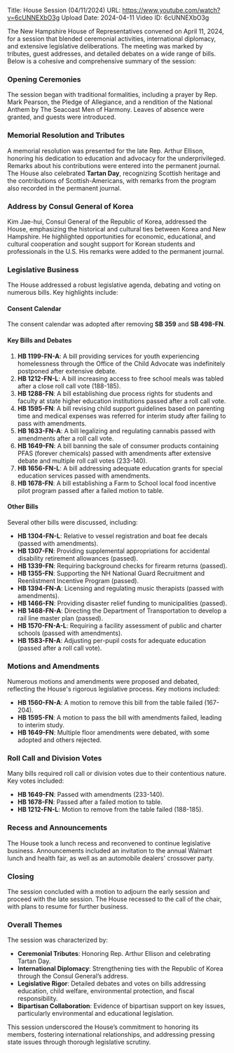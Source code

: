 Title: House Session (04/11/2024)
URL: https://www.youtube.com/watch?v=6cUNNEXbO3g
Upload Date: 2024-04-11
Video ID: 6cUNNEXbO3g

The New Hampshire House of Representatives convened on April 11, 2024, for a session that blended ceremonial activities, international diplomacy, and extensive legislative deliberations. The meeting was marked by tributes, guest addresses, and detailed debates on a wide range of bills. Below is a cohesive and comprehensive summary of the session:

### **Opening Ceremonies**
The session began with traditional formalities, including a prayer by Rep. Mark Pearson, the Pledge of Allegiance, and a rendition of the National Anthem by The Seacoast Men of Harmony. Leaves of absence were granted, and guests were introduced.

### **Memorial Resolution and Tributes**
A memorial resolution was presented for the late Rep. Arthur Ellison, honoring his dedication to education and advocacy for the underprivileged. Remarks about his contributions were entered into the permanent journal. The House also celebrated **Tartan Day**, recognizing Scottish heritage and the contributions of Scottish-Americans, with remarks from the program also recorded in the permanent journal.

### **Address by Consul General of Korea**
Kim Jae-hui, Consul General of the Republic of Korea, addressed the House, emphasizing the historical and cultural ties between Korea and New Hampshire. He highlighted opportunities for economic, educational, and cultural cooperation and sought support for Korean students and professionals in the U.S. His remarks were added to the permanent journal.

### **Legislative Business**
The House addressed a robust legislative agenda, debating and voting on numerous bills. Key highlights include:

#### **Consent Calendar**
The consent calendar was adopted after removing **SB 359** and **SB 498-FN**.

#### **Key Bills and Debates**
1. **HB 1199-FN-A**: A bill providing services for youth experiencing homelessness through the Office of the Child Advocate was indefinitely postponed after extensive debate.
2. **HB 1212-FN-L**: A bill increasing access to free school meals was tabled after a close roll call vote (188-185).
3. **HB 1288-FN**: A bill establishing due process rights for students and faculty at state higher education institutions passed after a roll call vote.
4. **HB 1595-FN**: A bill revising child support guidelines based on parenting time and medical expenses was referred for interim study after failing to pass with amendments.
5. **HB 1633-FN-A**: A bill legalizing and regulating cannabis passed with amendments after a roll call vote.
6. **HB 1649-FN**: A bill banning the sale of consumer products containing PFAS (forever chemicals) passed with amendments after extensive debate and multiple roll call votes (233-140).
7. **HB 1656-FN-L**: A bill addressing adequate education grants for special education services passed with amendments.
8. **HB 1678-FN**: A bill establishing a Farm to School local food incentive pilot program passed after a failed motion to table.

#### **Other Bills**
Several other bills were discussed, including:
- **HB 1304-FN-L**: Relative to vessel registration and boat fee decals (passed with amendments).
- **HB 1307-FN**: Providing supplemental appropriations for accidental disability retirement allowances (passed).
- **HB 1339-FN**: Requiring background checks for firearm returns (passed).
- **HB 1355-FN**: Supporting the NH National Guard Recruitment and Reenlistment Incentive Program (passed).
- **HB 1394-FN-A**: Licensing and regulating music therapists (passed with amendments).
- **HB 1466-FN**: Providing disaster relief funding to municipalities (passed).
- **HB 1468-FN-A**: Directing the Department of Transportation to develop a rail line master plan (passed).
- **HB 1570-FN-A-L**: Requiring a facility assessment of public and charter schools (passed with amendments).
- **HB 1583-FN-A**: Adjusting per-pupil costs for adequate education (passed after a roll call vote).

### **Motions and Amendments**
Numerous motions and amendments were proposed and debated, reflecting the House's rigorous legislative process. Key motions included:
- **HB 1560-FN-A**: A motion to remove this bill from the table failed (167-204).
- **HB 1595-FN**: A motion to pass the bill with amendments failed, leading to interim study.
- **HB 1649-FN**: Multiple floor amendments were debated, with some adopted and others rejected.

### **Roll Call and Division Votes**
Many bills required roll call or division votes due to their contentious nature. Key votes included:
- **HB 1649-FN**: Passed with amendments (233-140).
- **HB 1678-FN**: Passed after a failed motion to table.
- **HB 1212-FN-L**: Motion to remove from the table failed (188-185).

### **Recess and Announcements**
The House took a lunch recess and reconvened to continue legislative business. Announcements included an invitation to the annual Walmart lunch and health fair, as well as an automobile dealers' crossover party.

### **Closing**
The session concluded with a motion to adjourn the early session and proceed with the late session. The House recessed to the call of the chair, with plans to resume for further business.

### **Overall Themes**
The session was characterized by:
- **Ceremonial Tributes**: Honoring Rep. Arthur Ellison and celebrating Tartan Day.
- **International Diplomacy**: Strengthening ties with the Republic of Korea through the Consul General’s address.
- **Legislative Rigor**: Detailed debates and votes on bills addressing education, child welfare, environmental protection, and fiscal responsibility.
- **Bipartisan Collaboration**: Evidence of bipartisan support on key issues, particularly environmental and educational legislation.

This session underscored the House’s commitment to honoring its members, fostering international relationships, and addressing pressing state issues through thorough legislative scrutiny.